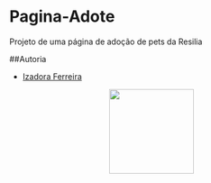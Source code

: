 # Pagina-Adote
Projeto de uma página de adoção de pets da Resilia


##Autoria
- [Izadora Ferreira](https://www.linkedin.com/in/izadora-ferreira-dos-santos-0504b2177/)
<p align="center">
  <img src="https://user-images.githubusercontent.com/92602538/155747174-80a9fee7-cc25-4d55-a71d-6d99af7f5967.gif" width = "150" heigth = "117"/>
</p>
